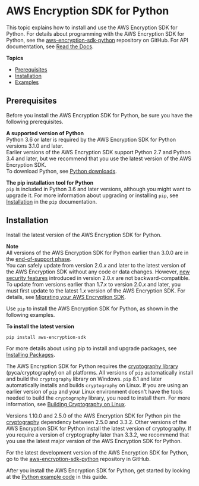 # AWS Encryption SDK for Python<a name="python"></a>

This topic explains how to install and use the AWS Encryption SDK for Python\. For details about programming with the AWS Encryption SDK for Python, see the [aws\-encryption\-sdk\-python](https://github.com/aws/aws-encryption-sdk-python/) repository on GitHub\. For API documentation, see [Read the Docs](https://aws-encryption-sdk-python.readthedocs.io/en/latest/)\.

**Topics**
+ [Prerequisites](#python-prerequisites)
+ [Installation](#python-installation)
+ [Examples](python-example-code.md)

## Prerequisites<a name="python-prerequisites"></a>

Before you install the AWS Encryption SDK for Python, be sure you have the following prerequisites\.

**A supported version of Python**  
Python 3\.6 or later is required by the AWS Encryption SDK for Python versions 3\.1\.0 and later\.  
Earlier versions of the AWS Encryption SDK support Python 2\.7 and Python 3\.4 and later, but we recommend that you use the latest version of the AWS Encryption SDK\.   
To download Python, see [Python downloads](https://www.python.org/downloads/)\.

**The pip installation tool for Python**  
`pip` is included in Python 3\.6 and later versions, although you might want to upgrade it\. For more information about upgrading or installing `pip`, see [Installation](https://pip.pypa.io/en/latest/installation/) in the `pip` documentation\.

## Installation<a name="python-installation"></a>

Install the latest version of the AWS Encryption SDK for Python\.

**Note**  
All versions of the AWS Encryption SDK for Python earlier than 3\.0\.0 are in the [end\-of\-support phase](https://docs.aws.amazon.com/sdkref/latest/guide/maint-policy.html#version-life-cycle)\.  
You can safely update from version 2\.0\.*x* and later to the latest version of the AWS Encryption SDK without any code or data changes\. However, [ new security features](about-versions.md#version-2) introduced in version 2\.0\.*x* are not backward\-compatible\. To update from versions earlier than 1\.7\.*x* to version 2\.0\.*x* and later, you must first update to the latest 1\.*x* version of the AWS Encryption SDK\. For details, see [Migrating your AWS Encryption SDK](migration.md)\.

Use `pip` to install the AWS Encryption SDK for Python, as shown in the following examples\.

**To install the latest version**  

```
pip install aws-encryption-sdk
```

For more details about using pip to install and upgrade packages, see [Installing Packages](https://packaging.python.org/tutorials/installing-packages/)\.

The AWS Encryption SDK for Python requires the [cryptography library](https://cryptography.io/en/latest/) \(pyca/cryptography\) on all platforms\. All versions of `pip` automatically install and build the `cryptography` library on Windows\. `pip` 8\.1 and later automatically installs and builds `cryptography` on Linux\. If you are using an earlier version of `pip` and your Linux environment doesn't have the tools needed to build the `cryptography` library, you need to install them\. For more information, see [Building Cryptography on Linux](https://cryptography.io/en/latest/installation.html#building-cryptography-on-linux)\.

Versions 1\.10\.0 and 2\.5\.0 of the AWS Encryption SDK for Python pin the [cryptography](https://cryptography.io/en/latest/) dependency between 2\.5\.0 and 3\.3\.2\. Other versions of the AWS Encryption SDK for Python install the latest version of cryptography\. If you require a version of cryptography later than 3\.3\.2, we recommend that you use the latest major version of the AWS Encryption SDK for Python\.

For the latest development version of the AWS Encryption SDK for Python, go to the [aws\-encryption\-sdk\-python](https://github.com/aws/aws-encryption-sdk-python/) repository in GitHub\.

After you install the AWS Encryption SDK for Python, get started by looking at the [Python example code](python-example-code.md) in this guide\.